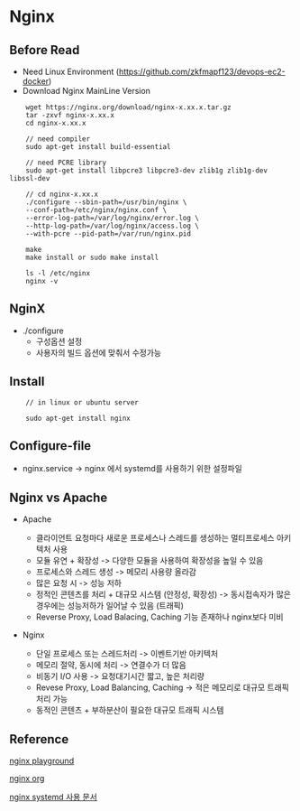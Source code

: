 # Nginx

## Before Read

- Need Linux Environment (https://github.com/zkfmapf123/devops-ec2-docker)
- Download Nginx MainLine Version

```
    wget https://nginx.org/download/nginx-x.xx.x.tar.gz
    tar -zxvf nginx-x.xx.x
    cd nginx-x.xx.x

    // need compiler
    sudo apt-get install build-essential

    // need PCRE library
    sudo apt-get install libpcre3 libpcre3-dev zlib1g zlib1g-dev libssl-dev

    // cd nginx-x.xx.x
    ./configure --sbin-path=/usr/bin/nginx \
    --conf-path=/etc/nginx/nginx.conf \
    --error-log-path=/var/log/nginx/error.log \
    --http-log-path=/var/log/nginx/access.log \
    --with-pcre --pid-path=/var/run/nginx.pid

    make
    make install or sudo make install

    ls -l /etc/nginx
    nginx -v
```

## NginX

- ./configure
  - 구성옵션 설정
  - 사용자의 빌드 옵션에 맞춰서 수정가능

## Install

```
    // in linux or ubuntu server

    sudo apt-get install nginx
```

## Configure-file

- nginx.service -> nginx 에서 systemd를 사용하기 위한 설정파일

## Nginx vs Apache

- Apache

  - 클라이언트 요청마다 새로운 프로세스나 스레드를 생성하는 멀티프로세스 아키텍처 사용
  - 모듈 유연 + 확장성 -> 다양한 모듈을 사용하여 확장성을 높일 수 있음
  - 프로세스와 스레드 생성 -> 메모리 사용량 올라감
  - 많은 요청 시 -> 성능 저하
  - 정적인 콘텐츠를 처리 + 대규모 시스템 (안정성, 확장성) -> 동시접속자가 많은 경우에는 성능저하가 일어날 수 있음 (트래픽)
  - Reverse Proxy, Load Balacing, Caching 기능 존재하나 nginx보다 미비

- Nginx
  - 단일 프로세스 또는 스레드처리 -> 이벤트기반 아키텍처
  - 메모리 절약, 동시에 처리 -> 연결수가 더 많음
  - 비동기 I/O 사용 -> 요청대기시간 짧고, 높은 처리량
  - Revese Proxy, Load Balancing, Caching -> 적은 메모리로 대규모 트래픽 처리 가능
  - 동적인 콘텐츠 + 부하분산이 필요한 대규모 트래픽 시스템

## Reference

<p><a href="https://nginx-playground.wizardzines.com">nginx playground</a></p>
<p><a href="https://nginx.org/en/download.html">nginx org</a></p>
<p><a href="https://www.nginx.com/resources/wiki/start/topics/examples/systemd/">nginx systemd 사용 문서</p>
